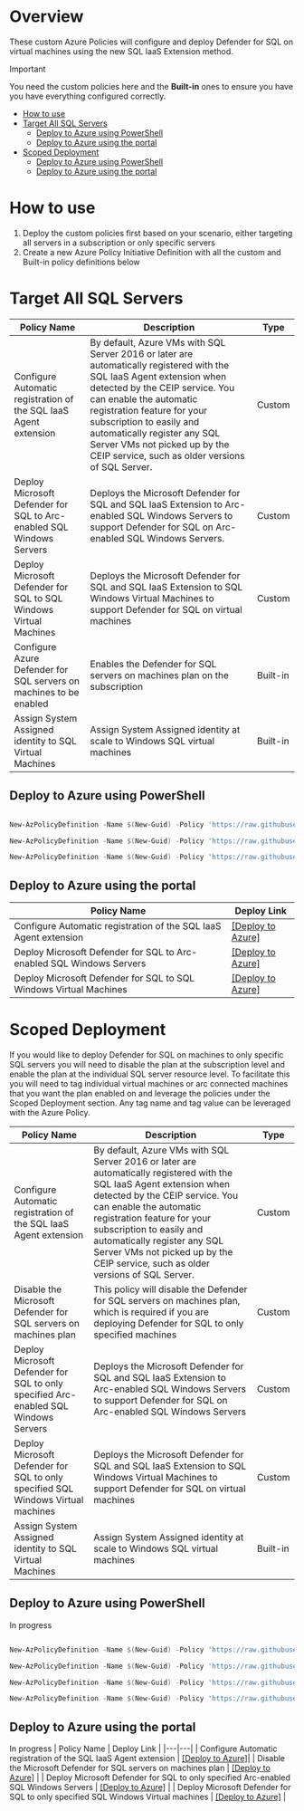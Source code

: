 
# Overview
These custom Azure Policies will configure and deploy Defender for SQL on virtual machines using the new SQL IaaS Extension method.

> [!IMPORTANT]
> You need the custom policies here and the **Built-in** ones to ensure you have you have everything configured correctly.

- [How to use](#how-to-use)
- [Target All SQL Servers](#all-sql-servers)
   * [Deploy to Azure using PowerShell](#deploy-to-azure-using-powershell)
   * [Deploy to Azure using the portal](#deploy-to-azure-using-the-portal)
- [Scoped Deployment](#scoped-deployment)
   * [Deploy to Azure using PowerShell](#deploy-to-azure-using-powershell-1)
   * [Deploy to Azure using the portal](#deploy-to-azure-using-the-portal-1)

# How to use

1. Deploy the custom policies first based on your scenario, either targeting all servers in a subscription or only specific servers
2. Create a new Azure Policy Initiative Definition with all the custom and Built-in policy definitions below

# Target All SQL Servers

| Policy Name | Description | Type |
|---|---| --- |
| Configure Automatic registration of the SQL IaaS Agent extension | By default, Azure VMs with SQL Server 2016 or later are automatically registered with the SQL IaaS Agent extension when detected by the CEIP service. You can enable the automatic registration feature for your subscription to easily and automatically register any SQL Server VMs not picked up by the CEIP service, such as older versions of SQL Server. | Custom |
| Deploy Microsoft Defender for SQL to Arc-enabled SQL Windows Servers | Deploys the Microsoft Defender for SQL and SQL IaaS Extension to Arc-enabled SQL Windows Servers to support Defender for SQL on Arc-enabled SQL Windows Servers. | Custom |
| Deploy Microsoft Defender for SQL to SQL Windows Virtual Machines | Deploys the Microsoft Defender for SQL and SQL IaaS Extension to SQL Windows Virtual Machines to support Defender for SQL on virtual machines | Custom |
| Configure Azure Defender for SQL servers on machines to be enabled | Enables the Defender for SQL servers on machines plan on the subscription | Built-in |
| Assign System Assigned identity to SQL Virtual Machines | Assign System Assigned identity at scale to Windows SQL virtual machines | Built-in

## Deploy to Azure using PowerShell

``` powershell

New-AzPolicyDefinition -Name $(New-Guid) -Policy 'https://raw.githubusercontent.com/seanstark/defender-for-cloud/refs/heads/main/defender%20for%20sql/azure-policies/arm-templates/Configure%20Automatic%20registration%20of%20the%20SQL%20IaaS%20Agent%20extension.json'

New-AzPolicyDefinition -Name $(New-Guid) -Policy 'https://raw.githubusercontent.com/seanstark/defender-for-cloud/refs/heads/main/defender%20for%20sql/azure-policies/arm-templates/Deploy%20Microsoft%20Defender%20for%20SQL%20to%20Arc-enabled%20SQL%20Windows%20Servers.json'

New-AzPolicyDefinition -Name $(New-Guid) -Policy 'https://raw.githubusercontent.com/seanstark/defender-for-cloud/refs/heads/main/defender%20for%20sql/azure-policies/arm-templates/Deploy%20Microsoft%20Defender%20for%20SQL%20to%20SQL%20Windows%20Virtual%20Machines.json'

```

## Deploy to Azure using the portal

| Policy Name | Deploy Link |
|---|---|
| Configure Automatic registration of the SQL IaaS Agent extension | [[Deploy to Azure]](https://portal.azure.com/#blade/Microsoft_Azure_Policy/CreatePolicyDefinitionBlade/uri/https%3A%2F%2Fraw.githubusercontent.com%2Fseanstark%2Fdefender-for-cloud%2Frefs%2Fheads%2Fmain%2Fdefender%2520for%2520sql%2Fazure-policies%2Farm-templates%2FConfigure%2520Automatic%2520registration%2520of%2520the%2520SQL%2520IaaS%2520Agent%2520extension.json)|
| Deploy Microsoft Defender for SQL to Arc-enabled SQL Windows Servers | [[Deploy to Azure]](https://portal.azure.com/#blade/Microsoft_Azure_Policy/CreatePolicyDefinitionBlade/uri/https%3A%2F%2Fraw.githubusercontent.com%2Fseanstark%2Fdefender-for-cloud%2Frefs%2Fheads%2Fmain%2Fdefender%2520for%2520sql%2Fazure-policies%2Farm-templates%2FDeploy%2520Microsoft%2520Defender%2520for%2520SQL%2520to%2520Arc-enabled%2520SQL%2520Windows%2520Servers.json) |
| Deploy Microsoft Defender for SQL to SQL Windows Virtual Machines | [[Deploy to Azure]](https://portal.azure.com/#blade/Microsoft_Azure_Policy/CreatePolicyDefinitionBlade/uri/https%3A%2F%2Fraw.githubusercontent.com%2Fseanstark%2Fdefender-for-cloud%2Frefs%2Fheads%2Fmain%2Fdefender%2520for%2520sql%2Fazure-policies%2Farm-templates%2FDeploy%2520Microsoft%2520Defender%2520for%2520SQL%2520to%2520SQL%2520Windows%2520Virtual%2520Machines.json) |

# Scoped Deployment
If you would like to deploy Defender for SQL on machines to only specific SQL servers you will need to disable the plan at the subscription level and enable the plan at the individual SQL server resource level. To facilitate this you will need to tag individual virtual machines or arc connected machines that you want the plan enabled on and leverage the policies under the Scoped Deployment section. Any tag name and tag value can be leveraged with the Azure Policy.

| Policy Name | Description | Type |
|---|---| --- |
| Configure Automatic registration of the SQL IaaS Agent extension | By default, Azure VMs with SQL Server 2016 or later are automatically registered with the SQL IaaS Agent extension when detected by the CEIP service. You can enable the automatic registration feature for your subscription to easily and automatically register any SQL Server VMs not picked up by the CEIP service, such as older versions of SQL Server. | Custom |
| Disable the Microsoft Defender for SQL servers on machines plan | This policy will disable the Defender for SQL servers on machines plan, which is required if you are deploying Defender for SQL to only specified machines | Custom |
| Deploy Microsoft Defender for SQL to only specified Arc-enabled SQL Windows Servers | Deploys the Microsoft Defender for SQL and SQL IaaS Extension to Arc-enabled SQL Windows Servers to support Defender for SQL on Arc-enabled SQL Windows Servers | Custom |
| Deploy Microsoft Defender for SQL to only specified SQL Windows Virtual machines | Deploys the Microsoft Defender for SQL and SQL IaaS Extension to SQL Windows Virtual Machines to support Defender for SQL on virtual machines | Custom |
| Assign System Assigned identity to SQL Virtual Machines | Assign System Assigned identity at scale to Windows SQL virtual machines | Built-in |

## Deploy to Azure using PowerShell
In progress
``` powershell

New-AzPolicyDefinition -Name $(New-Guid) -Policy 'https://raw.githubusercontent.com/seanstark/defender-for-cloud/refs/heads/main/defender%20for%20sql/azure-policies/arm-templates/Configure%20Automatic%20registration%20of%20the%20SQL%20IaaS%20Agent%20extension.json'

New-AzPolicyDefinition -Name $(New-Guid) -Policy 'https://raw.githubusercontent.com/seanstark/defender-for-cloud/refs/heads/main/defender%20for%20sql/azure-policies/arm-templates/Disable%20the%20Microsoft%20Defender%20for%20SQL%20servers%20on%20machines%20plan.json'

New-AzPolicyDefinition -Name $(New-Guid) -Policy 'https://raw.githubusercontent.com/seanstark/defender-for-cloud/refs/heads/main/defender%20for%20sql/azure-policies/arm-templates/Deploy%20Microsoft%20Defender%20for%20SQL%20to%20only%20specified%20Arc-enabled%20SQL%20Windows%20Servers.json'

New-AzPolicyDefinition -Name $(New-Guid) -Policy 'https://raw.githubusercontent.com/seanstark/defender-for-cloud/refs/heads/main/defender%20for%20sql/azure-policies/arm-templates/Deploy%20Microsoft%20Defender%20for%20SQL%20to%20only%20specified%20SQL%20Windows%20Virtual%20machines.json'

```

## Deploy to Azure using the portal
In progress
| Policy Name | Deploy Link |
|---|---|
| Configure Automatic registration of the SQL IaaS Agent extension | [[Deploy to Azure]](https://portal.azure.com/#blade/Microsoft_Azure_Policy/CreatePolicyDefinitionBlade/uri/https%3A%2F%2Fraw.githubusercontent.com%2Fseanstark%2Fdefender-for-cloud%2Frefs%2Fheads%2Fmain%2Fdefender%2520for%2520sql%2Fazure-policies%2Farm-templates%2FConfigure%2520Automatic%2520registration%2520of%2520the%2520SQL%2520IaaS%2520Agent%2520extension.json)|
| Disable the Microsoft Defender for SQL servers on machines plan | [[Deploy to Azure]](https://portal.azure.com/#blade/Microsoft_Azure_Policy/CreatePolicyDefinitionBlade/uri/https%3A%2F%2Fraw.githubusercontent.com%2Fseanstark%2Fdefender-for-cloud%2Frefs%2Fheads%2Fmain%2Fdefender%2520for%2520sql%2Fazure-policies%2Farm-templates%2FDisable%2520the%2520Microsoft%2520Defender%2520for%2520SQL%2520servers%2520on%2520machines%2520plan.json) |
| Deploy Microsoft Defender for SQL to only specified Arc-enabled SQL Windows Servers | [[Deploy to Azure]](https://portal.azure.com/#blade/Microsoft_Azure_Policy/CreatePolicyDefinitionBlade/uri/https%3A%2F%2Fraw.githubusercontent.com%2Fseanstark%2Fdefender-for-cloud%2Frefs%2Fheads%2Fmain%2Fdefender%2520for%2520sql%2Fazure-policies%2Farm-templates%2FDeploy%2520Microsoft%2520Defender%2520for%2520SQL%2520to%2520only%2520specified%2520Arc-enabled%2520SQL%2520Windows%2520Servers.json) |
| Deploy Microsoft Defender for SQL to only specified SQL Windows Virtual machines | [[Deploy to Azure]](https://portal.azure.com/#blade/Microsoft_Azure_Policy/CreatePolicyDefinitionBlade/uri/https%3A%2F%2Fraw.githubusercontent.com%2Fseanstark%2Fdefender-for-cloud%2Frefs%2Fheads%2Fmain%2Fdefender%2520for%2520sql%2Fazure-policies%2FDeploy%2520Microsoft%2520Defender%2520for%2520SQL%2520to%2520only%2520specified%2520SQL%2520Windows%2520Virtual%2520machines.json) |
